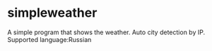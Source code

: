 # simpleweather
A simple program that shows the weather. Auto city detection by IP.
Supported language:Russian
